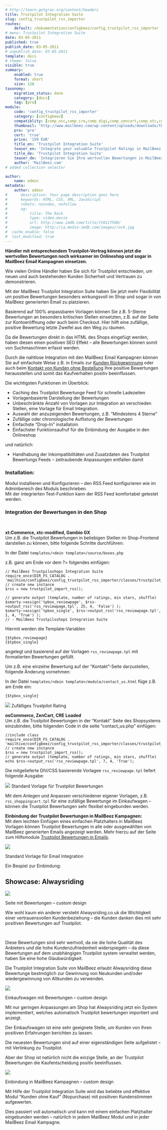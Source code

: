 ```yaml
---
# http://learn.getgrav.org/content/headers
title: Trustpilot Integration Suite
slug: config_trustpilot_rss_importer
routes:
    default: /dokumentation/configbeez/config_trustpilot_rss_importer
# menu: Trustpilot Integration Suite
date: 03-05-2011
published: true
publish_date: 03-05-2011
# unpublish_date: 03-05-2011
template: docs
# theme: false
visible: true
summary:
    enabled: true
    format: short
    size: 128
taxonomy:
    migration_status: done
    category: [docs]
    tag: [pro]
module:
    code: 'config_trustpilot_rss_importer'
    category: [configbeez]
    compatiblity: [comp_osc,comp_cre,comp_digi,comp_zencart,comp_xtc,comp_gambio]
    thumbnail: 'http://www.mailbeez.com/wp-content/uploads/downloads/thumbnails/2011/03/top_64.png'
    pro: 'pro'
    cert: 'true'
    price: '159 EUR'
    title_en: 'Trustpilot Integration Suite'
    teaser_en: 'Integrate your valuable Trustpilot Ratings in MailBeez Campaigs and your Storefront (SEO)'
    title_de: 'Trustpilot Integration Suite'
    teaser_de: 'Integrieren Sie Ihre wertvollen Bewertungen in MailBeez Kampagnen und den Shop (SEO)'
    author: 'MailBeez.com'
# added collection selector

author:
    name: admin
metadata:
    author: admin
#      description: Your page description goes here
#      keywords: HTML, CSS, XML, JavaScript
#      robots: noindex, nofollow
#      og:
#          title: The Rock
#          type: video.movie
#          url: http://www.imdb.com/title/tt0117500/
#          image: http://ia.media-imdb.com/images/rock.jpg
#  cache_enable: false
#  last_modified: true
---
```


**Händler mit entsprechendem Trustpilot-Vertrag können jetzt die wertvollen Bewertungen noch wirksamer im Onlineshop und sogar in MailBeez Email Kampagnen einsetzen.**

Wie vielen Online Händler haben Sie sich für Trustpilot entschieden, um neuen und auch bestehenden Kunden Sicherheit und Vertrauen zu demonstrieren.

Mit der MailBeez Trustpilot Integration Suite haben Sie jetzt mehr Flexibilität um positive Bewertungen besonders wirkungsvoll im Shop und sogar in von MailBeez generierten Email zu platzieren.

Basierend auf 100% anpassbaren Vorlagen können Sie z.B. 5-Sterne Bewertungen an besonders kritischen Stellen einsetzten, z.B. auf der Seite zur Kontoeröffnung oder auch beim Checkout. Hier hilft eine zufällige, positive Bewertung letzte Zweifel aus den Weg zu räumen.

Da die Bewertungen direkt in das HTML des Shops eingefügt werden, haben diesen einen positiven SEO Effekt – alle Bewertungen können somit von Suchmaschinen erfasst werden.

Durch die nahtlose Integration mit den MailBeez Email Kampagnen können Sie auf einfachste Weise z.B. in Emails zur [Kunden Rückgewinnung](/documentation/mailbeez/winback_advanced/ "Winback Advanced") oder auch beim [Kontakt von Kunden ohne Bestellung](/documentation/mailbeez/nopurchase_advanced/ "No Purchase Advanced") Ihre positive Bewertungen herausstellen und somit das Kaufverhalten positiv beeinflussen.

Die wichtigsten Funktionen im Überblick:

- Caching des Trustpilot Bewertunge Feed für schnelle Ladezeiten
- Vorlagenbasierte Darstellung der Bewertungen
- Unbeschränkte Anzahl von Vorlagen zur Integration an verschieden Stellen, eine Vorlage für Email Integration.
- Auswahl der anzuzeigenden Bewertungen, z.B. “Mindestens 4 Sterne”
- Zufällige oder chronologische Auflistung der Bewertungen
- Einfachste “Drop-In” installatoin
- Einfachster Funktionsaufruf für die Einbindung der Ausgabe in den Onlineshop

und natürlich:

- Handhabung der Inkompatibilitäten und Zusatzdaten des Trustpilot Bewertungs Feeds – zeitraubende Anpassungen entfallen damit

### Installation:

Modul installieren und Konfigurieren – den RSS Feed konfigurieren wie im Adminbereich des Moduls beschrieben.  
 Mit der integrierten Test-Funktion kann der RSS Feed komfortabel getestet werden.

### Integration der Bewertungen in den Shop

 

 

**xt:Commerce, xtc-modified, Gambio GX**  
 Um z.B. die Trustpilot Bewertungen in beliebigen Stellen im Shop-Frontend darstellen zu können, bitte folgende Schritte durchführen:

In der Datei `templates/<dein template>/source/boxes.php`

z.B. ganz am Ende vor dem ?> folgendes einfügen:

```
// MailBeez Trustpiloshops Integration Suite
require_once(DIR_FS_CATALOG . 'mailhive/configbeez/config_trustpilot_rss_importer/classes/trustpilot_import_rss.php');
// create new instance
$rss = new trustpilot_import_rss();

// generate output (template, number of ratings, min stars, shuffle)
$smarty->assign('tpbox_reviewpage', $rss->output_rss('rss_reviewpage.tpl', 25, 4, 'False') );
$smarty->assign('tpbox_single', $rss->output_rss('rss_reviewpage.tpl', 1, 4, 'True') );
// - MailBeez Trustpiloshops Integration Suite
```


Hiermit werden die Template-Variablen

```
{$tpbox_reviewpage}
{$tpbox_single}
```

angelegt und basierend auf der Vorlagen `rss_reviewpage.tpl` mit formatierten Bewertungen gefüllt.

Um z.B. eine einzelne Bewertung auf der “Kontakt”-Seite darzustellen, folgende Änderung vornehmen:

In der Datei `templates/<dein template>/module/contact_us.html` füge z.B. am Ende ein:
```
{$tpbox_single}
```

![](Screen_trustpilot_rss_contact_us_xtcm.png)
Zufälliges Trustpilot Rating

 

**osCommerce, ZenCart, CRE Loaded**  
 Um z.B. die Trustpilot Bewertungen in der “Kontakt” Seite des Shopsystems einzubinden, bitte folgenden Code in die seite “contact\_us.php” einfügen:

```
//include class
require_once(DIR_FS_CATALOG . 'mailhive/configbeez/config_trustpilot_rss_importer/classes/trustpilot_import_rss.php');
// create new instance
$rss = new trustpilot_import_rss();
// generate output (template, number of ratings, min stars, shuffle)
echo $rss->output_rss('rss_reviewpage.tpl', 7, 4, 'True');
```

Die mitgelieferte DIV/CSS basierende Vorlagee `rss_reviewpage.tpl` liefert folgende Ausgabe:

![](Screen_default_reviewpage_template.png)
Standard Vorlage für Trustpilot Bewertungen


Mit dem Anlegen und Anpassen verschiedener eigener Vorlagen, z.B. `rss_shoppingcart.tpl` für eine zufällige Bewertunge im Einkaufwagen – können die Trustpilot Bewertungen sehr flexibel eingebunden werden.

**Einbindung der Trustpilot Bewertungen in MailBeez Kampagnen:**  
 Mit dem leichten Einfügen eines einfachen Platzhalters in MailBeez Vorlagen können Trustpilot Bewertungen in alle oder ausgewählten von MailBeez generierten Emails angezeigt werden. Mehr hierzu auf der Seite zum Hilfsmodule [Trustpilot Bewertungen in Emails](/dokumentation/filterbeez/filter_add_trustpilot_rss/ "Trustpilot Bewertungen in Emails").

![](Screen_default_email_template.png)

Standard Vorlage für Email Integration


Ein Bespiel zur Einbindung:

## Showcase: Alwaysriding

![](Screen_trustpilot_reviewpage.png)

Seite mit Bewertungen – custom design

 

Wie wohl kaum ein anderer versteht Alwaysriding.co.uk die Wichtigkeit einer vertrauensvollen Kundenbeziehung – die Kunden danken dies mit sehr positiven Bewertungen auf Trustpilot.

 

Diese Bewertungen sind sehr wertvoll, da sie die hohe Qualität des Anbieters und die hohe Kundenzufriedenheit widerspiegeln – da diese Bewertungen auf dem unabhängigen Trustpilot system verwaltet werden, haben Sie eine hohe Glaubwürdigkeit.

Die Trustpilot Integration Suite von MailBeez erlaubt Alwaysriding diese Bewertunge bestmöglich zur Gewinnung von Neukunden und/oder wiedergewinnung von Altkunden zu verwenden.

![](Screen_trustpilot_cart.png)

Einkaufswagen mit Bewertungen – custom design


Mit nur geringen Anpassungen am Shop hat Alwaysriding jetzt ein System implementiert, welches automatisch Trustpilot bewertungen importiert und anzeigt.

Der Einkaufswagen ist eine sehr geeignete Stelle, um Kunden von Ihren positiven Erfahrungen berichten zu lassen.

Die neuesten Bewertungen sind auf einer eigenständigen Seite aufgelistet – mit Verlinkung zu Trustpilot.

Aber der Shop ist natürlich nicht die einzige Stelle, an der Trustpilot Bewertungen die Kaufentscheidung positiv beeinflussen.

![](Screen_trustpilot_mailbeez.png)

Einbindung in MailBeez Kampagnen – custom design

 

Mit Hilfe der Trustpilot Integration Suite wird das beliebte und effektive Modul “Kunden ohne Kauf” (Nopurchase) mit positiven Kundenstimmen aufgewerten.

Dies passiert voll automatisch und kann mit einem einfachen Platzhalter eingebunden werden – natürlich in jedem MailBeez Modul und in jeder MailBeez Email Kampagne.
